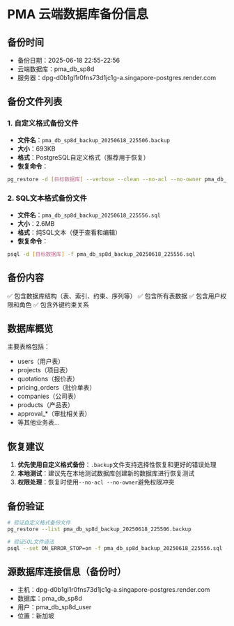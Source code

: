 # PMA 云端数据库备份信息

## 备份时间
- 备份日期：2025-06-18 22:55-22:56
- 云端数据库：pma_db_sp8d
- 服务器：dpg-d0b1gl1r0fns73d1jc1g-a.singapore-postgres.render.com

## 备份文件列表

### 1. 自定义格式备份文件
- **文件名**：`pma_db_sp8d_backup_20250618_225506.backup`
- **大小**：693KB
- **格式**：PostgreSQL自定义格式（推荐用于恢复）
- **恢复命令**：
```bash
pg_restore -d [目标数据库] --verbose --clean --no-acl --no-owner pma_db_sp8d_backup_20250618_225506.backup
```

### 2. SQL文本格式备份文件
- **文件名**：`pma_db_sp8d_backup_20250618_225556.sql`
- **大小**：2.6MB
- **格式**：纯SQL文本（便于查看和编辑）
- **恢复命令**：
```bash
psql -d [目标数据库] -f pma_db_sp8d_backup_20250618_225556.sql
```

## 备份内容
✅ 包含数据库结构（表、索引、约束、序列等）
✅ 包含所有表数据
✅ 包含用户权限和角色
✅ 包含外键约束关系

## 数据库概览
主要表格包括：
- users（用户表）
- projects（项目表）
- quotations（报价表）
- pricing_orders（批价单表）
- companies（公司表）
- products（产品表）
- approval_*（审批相关表）
- 等其他业务表...

## 恢复建议
1. **优先使用自定义格式备份**：`.backup`文件支持选择性恢复和更好的错误处理
2. **本地测试**：建议先在本地测试数据库创建新的数据库进行恢复测试
3. **权限处理**：恢复时使用`--no-acl --no-owner`避免权限冲突

## 备份验证
```bash
# 验证自定义格式备份文件
pg_restore --list pma_db_sp8d_backup_20250618_225506.backup

# 验证SQL文件语法
psql --set ON_ERROR_STOP=on -f pma_db_sp8d_backup_20250618_225556.sql --dry-run
```

## 源数据库连接信息（备份时）
- 主机：dpg-d0b1gl1r0fns73d1jc1g-a.singapore-postgres.render.com
- 数据库：pma_db_sp8d
- 用户：pma_db_sp8d_user
- 位置：新加坡 